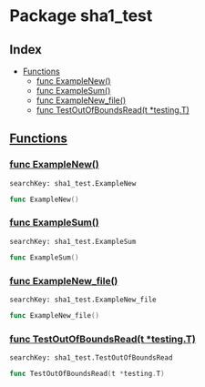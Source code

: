 # Package sha1_test

## Index

* [Functions](#func)
    * [func ExampleNew()](#ExampleNew)
    * [func ExampleSum()](#ExampleSum)
    * [func ExampleNew_file()](#ExampleNew_file)
    * [func TestOutOfBoundsRead(t *testing.T)](#TestOutOfBoundsRead)


## <a id="func" href="#func">Functions</a>

### <a id="ExampleNew" href="#ExampleNew">func ExampleNew()</a>

```
searchKey: sha1_test.ExampleNew
```

```Go
func ExampleNew()
```

### <a id="ExampleSum" href="#ExampleSum">func ExampleSum()</a>

```
searchKey: sha1_test.ExampleSum
```

```Go
func ExampleSum()
```

### <a id="ExampleNew_file" href="#ExampleNew_file">func ExampleNew_file()</a>

```
searchKey: sha1_test.ExampleNew_file
```

```Go
func ExampleNew_file()
```

### <a id="TestOutOfBoundsRead" href="#TestOutOfBoundsRead">func TestOutOfBoundsRead(t *testing.T)</a>

```
searchKey: sha1_test.TestOutOfBoundsRead
```

```Go
func TestOutOfBoundsRead(t *testing.T)
```

